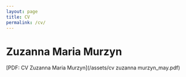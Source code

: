 ```yaml
---
layout: page
title: CV
permalink: /cv/
---
```


# Zuzanna Maria Murzyn

[PDF: CV Zuzanna Maria Murzyn](/assets/cv zuzanna murzyn_may.pdf)